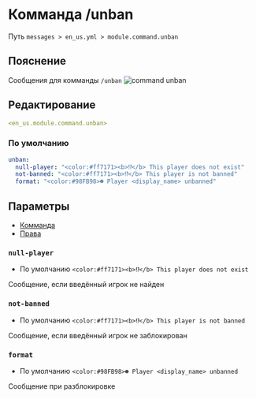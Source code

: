 # Комманда /unban
Путь `messages > en_us.yml > module.command.unban`

## Пояснение
Сообщения для комманды `/unban`
![command unban](/commandunban.png)

## Редактирование
```yaml
<en_us.module.command.unban>
```

### По умолчанию
```yaml
unban:
  null-player: "<color:#ff7171><b>⁉</b> This player does not exist"
  not-banned: "<color:#ff7171><b>⁉</b> This player is not banned"
  format: "<color:#98FB98>☻ Player <display_name> unbanned"
```

## Параметры

- [Комманда](/en/commands/module/command/unban/)
- [Права](/en/permissions/module/command/unban/)

### `null-player`
- По умолчанию `<color:#ff7171><b>⁉</b> This player does not exist`

Сообщение, если введённый игрок не найден

### `not-banned`
- По умолчанию `<color:#ff7171><b>⁉</b> This player is not banned`

Сообщение, если введённый игрок не заблокирован

### `format`
- По умолчанию `<color:#98FB98>☻ Player <display_name> unbanned`

Сообщение при разблокировке
